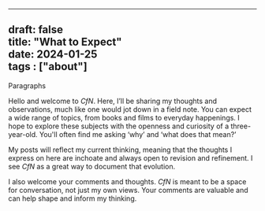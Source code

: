 
---
draft: false  
title: "What to Expect"  
date: 2024-01-25  
tags : ["about"]  
---

<a name="Paragraphs"></a>
Paragraphs  
  
Hello and welcome to <em>CfN</em>. Here, I’ll be sharing my thoughts and observations, much like one would jot down in a field note. You can expect a wide range of topics, from books and films to everyday happenings. I hope to explore these subjects with the openness and curiosity of a three-year-old. You'll often find me asking ‘why’ and ‘what does that mean?’  
  
My posts will reflect my current thinking, meaning that the thoughts I express on here are inchoate and always open to revision and refinement. I see <em>CfN</em> as a great way to document that evolution.  
  
I also welcome your comments and thoughts. <em>CfN</em> is meant to be a space for conversation, not just my own views. Your comments are valuable and can help shape and inform my thinking.
